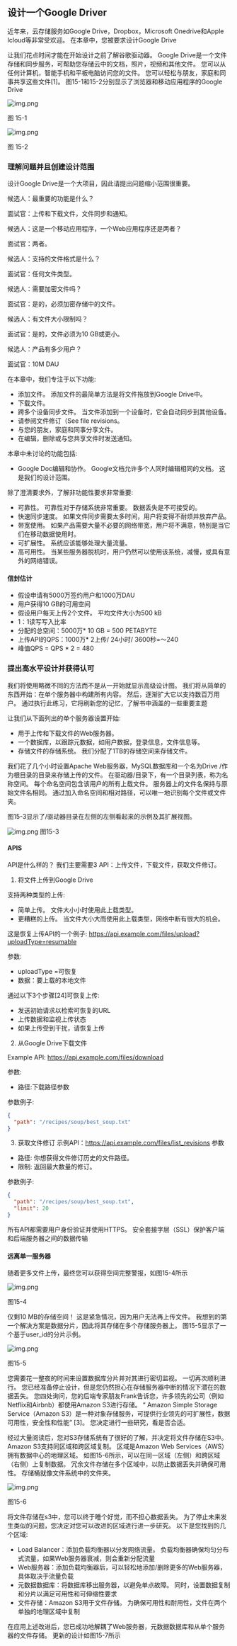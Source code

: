 ## 设计一个Google Driver

近年来，云存储服务如Google Drive，Dropbox，Microsoft Onedrive和Apple Icloud等非常受欢迎。 在本章中，您被要求设计Google Drive 

让我们花点时间才能在开始设计之前了解谷歌驱动器。 Google Drive是一个文件存储和同步服务，可帮助您存储云中的文档，照片，视频和其他文件。 您可以从任何计算机，智能手机和平板电脑访问您的文件。 您可以轻松与朋友，家庭和同事共享这些文件[1]。 图15-1和15-2分别显示了浏览器和移动应用程序的Google Drive 


![img.png](/Users/rocky/study/github/SystemDesign/image/chapter-15/15-1.png)

图 15-1

![img.png](/Users/rocky/study/github/SystemDesign/image/chapter-15/15-2.png)

图 15-2

### 理解问题并且创建设计范围

设计Google Drive是一个大项目，因此请提出问题缩小范围很重要。

候选人：最重要的功能是什么？ 

面试官：上传和下载文件，文件同步和通知。 

候选人：这是一个移动应用程序，一个Web应用程序还是两者？ 

面试官：两者。 

候选人：支持的文件格式是什么？ 

面试官：任何文件类型。 

候选人：需要加密文件吗？ 

面试官：是的，必须加密存储中的文件。 

候选人：有文件大小限制吗？ 

面试官：是的，文件必须为10 GB或更小。 

候选人：产品有多少用户？ 

面试官：10M DAU 

在本章中，我们专注于以下功能:

- 添加文件。 添加文件的最简单方法是将文件拖放到Google Drive中。
- 下载文件。
- 跨多个设备同步文件。 当文件添加到一个设备时，它会自动同步到其他设备。
- 请参阅文件修订（See file revisions。
- 与您的朋友，家庭和同事分享文件。
- 在编辑，删除或与您共享文件时发送通知。

本章中未讨论的功能包括:

- Google Doc编辑和协作。 Google文档允许多个人同时编辑相同的文档。 这是我们的设计范围。

除了澄清要求外，了解非功能性要求非常重要:

- 可靠性。 可靠性对于存储系统非常重要。 数据丢失是不可接受的。
- 快速同步速度。 如果文件同步需要太多时间，用户将变得不耐烦并放弃产品。
- 带宽使用。 如果产品需要大量不必要的网络带宽，用户将不满意，特别是当它们在移动数据使用时。
- 可扩展性。 系统应该能够处理大量流量。
- 高可用性。 当某些服务器脱机时，用户仍然可以使用该系统，减慢，或具有意外的网络错误。

#### 信封估计 

- 假设申请有5000万签约用户和1000万DAU
- 用户获得10 GB的可用空间 
- 假设用户每天上传2个文件。 平均文件大小为500 kB
- 1：1读写写入比率 
- 分配的总空间：5000万* 10 GB = 500 PETABYTE 
- 上传API的QPS：1000万* 2上传/ 24小时/ 3600秒=〜240
- 峰值QPS = QPS * 2 = 480

### 提出高水平设计并获得认可

我们将使用略微不同的方法而不是从一开始就显示高级设计图。 我们将从简单的东西开始：在单个服务器中构建所有内容。 然后，逐渐扩大它以支持数百万用户。 通过执行此练习，它将刷新您的记忆，了解书中涵盖的一些重要主题 

让我们从下面列出的单个服务器设置开始:

- 用于上传和下载文件的Web服务器。
- 一个数据库，以跟踪元数据，如用户数据，登录信息，文件信息等。
- 存储文件的存储系统。 我们分配了1TB的存储空间来存储文件。

我们花了几个小时设置Apache Web服务器，MySQL数据库和一个名为Drive /作为根目录的目录来存储上传的文件。 在驱动器/目录下，有一个目录列表，称为名称空间。 每个命名空间包含该用户的所有上载文件。 服务器上的文件名保持与原始文件名相同。 通过加入命名空间和相对路径，可以唯一地识别每个文件或文件夹。

图15-3显示了/驱动器目录在左侧的左侧看起来的示例及其扩展视图。


![img.png](/Users/rocky/study/github/SystemDesign/image/chapter-15/15-3.png)
图15-3

#### APIS
API是什么样的？ 我们主要需要3 API：上传文件，下载文件，获取文件修订。

1. 将文件上传到Google Drive 

支持两种类型的上传:

- 简单上传。 文件大小小时使用此上载类型。
- 更糟糕的上传。 当文件大小大而使用此上载类型，网络中断有很大的机会。

这是恢复上传API的一个例子:
https://api.example.com/files/upload?uploadType=resumable

参数:
- uploadType =可恢复
- 数据：要上载的本地文件

通过以下3个步骤[24]可恢复上传:
- 发送初始请求以检索可恢复的URL 
- 上传数据和监视上传状态
- 如果上传受到干扰，请恢复上传

2. 从Google Drive下载文件 

Example API: https://api.example.com/files/download

参数:
- 路径:下载路径参数

参数例子:
```json
{ 
  "path": "/recipes/soup/best_soup.txt"
}
```

3. 获取文件修订
   示例API：https://api.example.com/files/list_revisions 
参数
   
- 路径: 你想获得文件修订历史的文件路径。
- 限制: 返回最大数量的修订。


参数例子:
```json
{ 
  "path": "/recipes/soup/best_soup.txt",
  "limit": 20
}
```

所有API都需要用户身份验证并使用HTTPS。 安全套接字层（SSL）保护客户端和后端服务器之间的数据传输 

#### 远离单一服务器 

随着更多文件上传，最终您可以获得空间完整警报，如图15-4所示 


![img.png](/Users/rocky/study/github/SystemDesign/image/chapter-15/15-4.png)

图15-4

仅剩10 MB的存储空间！ 这是紧急情况，因为用户无法再上传文件。 我想到的第一个解决方案是数据分片，因此将其存储在多个存储服务器上。 图15-5显示了一个基于user_id的分片示例。

![img.png](/Users/rocky/study/github/SystemDesign/image/chapter-15/15-5.png)

图15-5

您需要花一整夜的时间来设置数据库分片并对其进行密切监视。 一切再次顺利进行。 您已经准备停止设计，但是您仍然担心在存储服务器中断的情况下潜在的数据丢失。 您四处询问，您的后端专家朋友Frank告诉您，许多领先的公司（例如Netflix和Airbnb）都使用Amazon S3进行存储。 “ Amazon Simple Storage Service（Amazon S3）是一种对象存储服务，可提供行业领先的可扩展性，数据可用性，安全性和性能” [3]。 您决定进行一些研究，看是否合适。

经过大量阅读后，您对S3存储系统有了很好的了解，并决定将文件存储在S3中。 Amazon S3支持同区域和跨区域复制。 区域是Amazon Web Services（AWS）拥有数据中心的地理区域。 如图15-6所示，可以在同一区域（左侧）和跨区域（右侧）上复制数据。 冗余文件存储在多个区域中，以防止数据丢失并确保可用性。 存储桶就像文件系统中的文件夹。

![img.png](/Users/rocky/study/github/SystemDesign/image/chapter-15/15-6.png)

图15-6

将文件存储在s3中，您可以终于睡个好觉，而不担心数据丢失。 为了停止未来发生类似的问题，您决定对您可以改进的区域进行进一步研究。 以下是您找到的几个区域:
- Load Balancer：添加负载均衡器以分发网络流量。 负载均衡器确保均匀分布式流量，如果Web服务器衰减，则会重新分配流量 
- Web服务器：添加负载均衡器后，可以轻松地添加/删除更多的Web服务器，具体取决于流量负载 
- 元数据数据库：将数据库移出服务器，以避免单点故障。 同时，设置数据复制和分片以满足可用性和可伸缩性要求 
- 文件存储：Amazon S3用于文件存储。 为确保可用性和耐用性，文件在两个单独的地理区域中复制 

在应用上述改进后，您已成功地解耦了Web服务器，元数据数据库和从单个服务器的文件存储。 更新的设计如图15-7所示 









